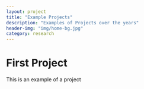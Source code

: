 ```yaml
---
layout: project
title: "Example Projects"
description: "Examples of Projects over the years"
header-img: "img/home-bg.jpg"
category: research
---
```


# First Project
This is an example of a project
